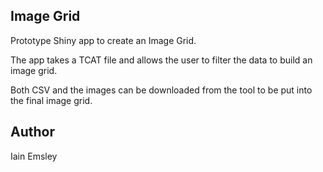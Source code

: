 ## Image Grid

Prototype Shiny app to create an Image Grid. 

The app takes a TCAT file and allows the user to filter the data to build an image grid. 

Both CSV and the images can be downloaded from the tool to be put into the final image grid. 

## Author

Iain Emsley 
